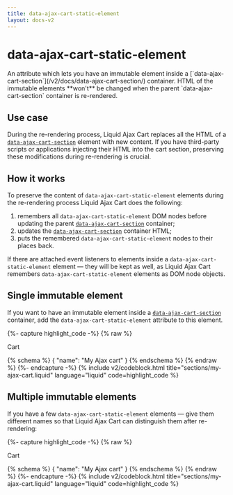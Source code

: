```yaml
---
title: data-ajax-cart-static-element
layout: docs-v2
---
```


# data-ajax-cart-static-element

<p class="lead" markdown="1">
An attribute which lets you have an immutable element inside a [`data-ajax-cart-section`](/v2/docs/data-ajax-cart-section/) container. 
HTML of the immutable elements **won't** be changed when the parent `data-ajax-cart-section` container is re-rendered. 
</p>

## Use case

During the re-rendering process, Liquid Ajax Cart replaces all the HTML of a [`data-ajax-cart-section`](/v2/docs/data-ajax-cart-section/) element with new content.
If you have third-party scripts or applications injecting their HTML into the cart section, preserving these modifications during re-rendering is crucial.

## How it works 

To preserve the content of `data-ajax-cart-static-element` elements during the re-rendering process
Liquid Ajax Cart does the following:
1. remembers all `data-ajax-cart-static-element` DOM nodes before updating the parent [`data-ajax-cart-section`](/v2/docs/data-ajax-cart-section/) container;
2. updates the [`data-ajax-cart-section`](/v2/docs/data-ajax-cart-section/) container HTML;
3. puts the remembered `data-ajax-cart-static-element` nodes to their places back.

If there are attached event listeners to elements inside a `data-ajax-cart-static-element` element — they will be kept as well, 
as Liquid Ajax Cart remembers `data-ajax-cart-static-element` elements as DOM node objects.

## Single immutable element

If you want to have an immutable element inside a [`data-ajax-cart-section`](/v2/docs/data-ajax-cart-section/) container, 
add the `data-ajax-cart-static-element` attribute to this element.

{%- capture highlight_code -%}
{% raw %}
<div class="my-cart" data-ajax-cart-section>
  <div class="my-cart__header">Cart</div>
  <div class="my-cart__items" >
    <!-- Cart items -->
  </div>
  <div class="my-cart__app-container" data-ajax-cart-static-element>
    <!-- Container with HTML code generated by an app
    and it must not be updated -->
  </div>
  <div class="my-cart__footer">
      <!-- Footer content -->
  </div>
</div>

{% schema %} { "name": "My Ajax cart" } {% endschema %}
{% endraw %}
{%- endcapture -%}
{% include v2/codeblock.html title="sections/my-ajax-cart.liquid" language="liquid" code=highlight_code %}

## Multiple immutable elements

If you have a few `data-ajax-cart-static-element` elements — give them different names 
so that Liquid Ajax Cart can distinguish them after re-rendering:

{%- capture highlight_code -%}
{% raw %}
<div class="my-cart" data-ajax-cart-section>
  <div class="my-cart__header">Cart</div>
  <div class="my-cart__app-container-1" data-ajax-cart-static-element="app-1">
    <!-- Container with HTML code generated by an app
    and it must not be updated -->
  </div>
  <div class="my-cart__items" >
    <!-- cart items -->
  </div>
  <div class="my-cart__app-container-2" data-ajax-cart-static-element="app-2">
    <!-- Container with HTML code generated by an app
    and it must not be updated -->
  </div>
  <div class="my-cart__footer">
      <!-- Footer content -->
  </div>
</div>

{% schema %} { "name": "My Ajax cart" } {% endschema %}
{% endraw %}
{%- endcapture -%}
{% include v2/codeblock.html title="sections/my-ajax-cart.liquid" language="liquid" code=highlight_code %}

